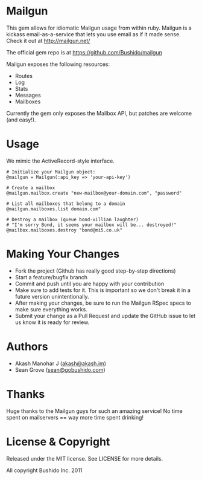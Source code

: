 Mailgun
=========
This gem allows for idiomatic Mailgun usage from within ruby. Mailgun is a kickass email-as-a-service that lets you use email as if it made sense. Check it out at http://mailgun.net/

The official gem repo is at https://github.com/Bushido/mailgun

Mailgun exposes the following resources:

  * Routes
  * Log
  * Stats
  * Messages
  * Mailboxes

Currently the gem only exposes the Mailbox API, but patches are welcome (and easy!). 

Usage
=====
We mimic the ActiveRecord-style interface.

    # Initialize your Mailgun object:
    @mailgun = Mailgun(:api_key => 'your-api-key')
    
    # Create a mailbox
    @mailgun.mailbox.create "new-mailbox@your-domain.com", "password"
    
    # List all mailboxes that belong to a domain
    @mailgun.mailboxes.list domain.com"
    
    # Destroy a mailbox (queue bond-villian laughter)
    # "I'm sorry Bond, it seems your mailbox will be... destroyed!"
    @mailbox.mailboxes.destroy "bond@mi5.co.uk"

Making Your Changes
===================

  * Fork the project (Github has really good step-by-step directions)
  * Start a feature/bugfix branch
  * Commit and push until you are happy with your contribution
  * Make sure to add tests for it. This is important so we don't break it in a future version unintentionally.
  * After making your changes, be sure to run the Mailgun RSpec specs to make sure everything works.
  * Submit your change as a Pull Request and update the GitHub issue to let us know it is ready for review.

Authors
=======

  * Akash Manohar J (akash@akash.im)
  * Sean Grove (sean@gobushido.com)

Thanks
======
Huge thanks to the Mailgun guys for such an amazing service! No time spent on mailservers == way more time spent drinking!

License & Copyright
===================
Released under the MIT license. See LICENSE for more details.

All copyright Bushido Inc. 2011
